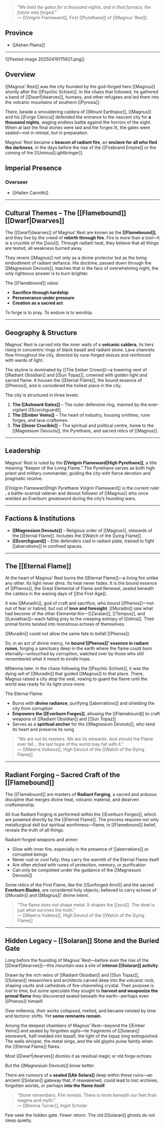 > *"We held the gates for a thousand nights, and in that furnace, the future was forged."*  
> — [[Volgrin Flameward]], First [[Pyrethane]] of [[Magnus’ Rest]]


## Province
- [[Ashen Plains]]

---

![[Pasted image 20250419175621.png]]
## Overview

[[Magnus’ Rest]] was the city founded by the god-forged hero [[Magnus]] shortly after the [[Psychic Schism]]. In the chaos that followed, he gathered a band of [[Dwarf|dwarves]], humans, and other refugees and led them into the volcanic mountains of southern [[Pyrosia]].

There, beside a smouldering caldera of [[Mount Earthspur]], [[Magnus]] and his [[Forge Clerics]] defended the entrance to the nascent city for **a thousand nights**, waging endless battle against the horrors of the night. When at last the final stones were laid and the forges lit, the gates were sealed—not in retreat, but in preparation.

Magnus’ Rest became a **beacon of radiant fire**, an **enclave for all who fled the darkness**, in the days before the rise of the [[Firebrand Empire]] or the coming of the [[Unimus|Lightbringer]].


## Imperial Presence

### Overseer
- [[Hallen Cannith]]

---

## Cultural Themes – The [[Flamebound]] [[Dwarf|Dwarves]]

The [[Dwarf|dwarves]] of Magnus’ Rest are known as the **[[Flamebound]]**, and they live by the creed of **rebirth through fire**. Fire is more than a tool—it is a crucible of the [[soul]]. Through radiant heat, they believe that all things are tested, all weakness burned away.

They revere [[Magnus]] not only as a divine protector but as the living embodiment of radiant defiance. His doctrine, passed down through the [[Magnesium Devouts]], teaches that in the face of overwhelming night, the only righteous answer is to burn brighter.

The [[Flamebound]] value:
- **Sacrifice through hardship**
- **Perseverance under pressure**
- **Creation as a sacred act**

To forge is to pray. To endure is to worship.

---

## Geography & Structure

Magnus’ Rest is carved into the inner walls of a **volcanic caldera**, its tiers rising in concentric rings of black basalt and radiant stone. Lava channels flow throughout the city, directed by rune-forged sluices and reinforced with wards of light.

The skyline is dominated by [[The Ember Crown]]—a towering vent of [[Radiant Obsidian]] and [[Sun Topaz]], crowned with golden light and sacred flame. It houses the [[Eternal Flame]], the bound essence of [[Phenos]], and is considered the holiest place in the city.

The city is structured in three levels:

1. **The [[Ashward Gates]]** – The outer defensive ring, manned by the ever-vigilant [[Scorchguard]].  
2. **The [[Ember Veins]]** – The heart of industry, housing smithies, rune forges, and lava-craftsmen.  
3. **The [[Inner Crucible]]** – The spiritual and political centre, home to the [[Magnesium Devouts]], the Pyrethane, and sacred relics of [[Magnus]].

---
## Leadership

Magnus’ Rest is ruled by the **[[Volgrin Flameward|High Pyrethane]]**, a title meaning “Keeper of the Living Flame.” The Pyrethane serves as both high priest and military commander, guiding the city with fierce devotion and pragmatic resolve.

[[Volgrin Flameward|High Pyrethane Volgrin Flameward]] is the current ruler , a battle-scarred veteran and devout follower of [[Magnus]] who once wielded an Everburn greatsword during the city’s founding wars.

---

## Factions & Institutions

- **[[Magnesium Devouts]]** – Religious order of [[Magnus]], stewards of the [[Eternal Flame]]. Includes the [[Watch of the Dying Flame]].  
- **[[Scorchguard]]** – Elite defenders clad in radiant plate, trained to fight [[aberrations]] in confined spaces.  

---

## The [[Eternal Flame]]

At the heart of Magnus’ Rest burns the [[Eternal Flame]]—a living fire unlike any other. Its light never dims. Its heat never fades. It is the bound essence of [[Phenos]], the Great Elemental of Flame and Renewal, sealed beneath the caldera in the waning days of [[the First Age]].

It was [[Muradin]], god of craft and sacrifice, who bound [[Phenos]]—not out of fear or hatred, but out of **love and foresight**. [[Muradin]] saw what had become of the other Elemental Kin—[[Zaratan]], [[Tempus]], and [[Leviathan]]—each falling prey to the creeping entropy of [[Ishna]]. Their primal forms twisted into monstrous echoes of themselves.

[[Muradin]] could not allow the same fate to befall [[Phenos]].

So, in an act of divine mercy, he **bound [[Phenos]]’ essence in radiant runes**, forging a sanctuary deep in the earth where the flame could burn eternally—untouched by corruption, watched over by those who still remembered what it meant to kindle hope.

Millennia later, in the chaos following the [[Psychic Schism]], it was the dying will of [[Muradin]] that guided [[Magnus]] to that place. There, Magnus raised a city atop the seal, vowing to guard the flame until the world was ready for its light once more.

The Eternal Flame:
- Burns with **divine radiance**, purifying [[aberrations]] and shielding the city from corruption  
- **Empowers the [[Everburn Forges]]**, allowing the [[Flamebound]] to craft weapons of [[Radiant Obsidian]] and [[Sun Topaz]]  
- Serves as a **spiritual anchor** for the [[Magnesium Devouts]], who tend its heart and preserve its song  

> “We are not its masters. We are its stewards. And should the Flame ever fall… the last hope of the world may fall with it.”  
> — [[Maerra Vulkess]], High Devout of the [[Watch of the Dying Flame]]

---

## Radiant Forging – Sacred Craft of the [[Flamebound]]

The [[Flamebound]] are masters of **Radiant Forging**, a sacred and arduous discipline that merges divine heat, volcanic material, and dwarven craftsmanship.

All true Radiant Forging is performed within the [[Everburn Forges]], which are powered directly by the [[Eternal Flame]]. The process requires not only metallurgical skill but spiritual worthiness—flame, in [[Flamebound]] belief, reveals the truth of all things.

Radiant-forged weapons and armor:

- Glow with inner fire, especially in the presence of [[aberrations]] or corrupted beings  
- Never rust or cool fully; they carry the warmth of the Eternal Flame itself  
- Are often etched with runes of protection, memory, or purification  
- Can only be completed under the guidance of the [[Magnesium Devouts]]

Some relics of the First Flame, like the [[Sunforged Anvil]] and the sacred **Everburn Blades**, are considered holy objects, believed to carry echoes of [[Muradin]] and [[Magnus]]’ divine intent.

> "The flame does not shape metal. It shapes the [[soul]]. The steel is just what survives the truth."  
> — [[Maerra Vulkess]], High Devout of the [[Watch of the Dying Flame]]

---

## Hidden Legacy – [[Solaran]] Stone and the Buried Gate

Long before the founding of Magnus’ Rest—before even the rise of the [[Dwarf|dwarves]]—this mountain was a site of **intense [[Solaran]] activity**.

Drawn by the rich veins of [[Radiant Obsidian]] and [[Sun Topaz]], [[Solaran]] researchers and architects carved deep into the volcanic rock, shaping vaults and cathedrals of fire-channeling crystal. Their purpose is lost to time, but some speculate they sought to **harvest and weaponize the primal flame** they discovered sealed beneath the earth—perhaps even [[Phenos]] himself.

Over millennia, their works collapsed, melted, and became twisted by time and tectonic shifts. Yet **some remnants remain**.

Among the deepest chambers of Magnus’ Rest—beyond the [[Ember Veins]] and sealed by forgotten sigils—lie fragments of [[Solaran]] stonework, half-melded into basalt, the light of the topaz long extinguished. The walls whisper, the metal sings, and the old glyphs pulse faintly when the [[Eternal Flame]] flares.

Most [[Dwarf|dwarves]] dismiss it as residual magic or old forge echoes.

But the [[Magnesium Devouts]] know better.

There are rumours of a **sealed [[Ab Solara]]** deep within these ruins—an ancient [[Solaran]] gateway that, if reawakened, could lead to lost archives, forgotten worlds, or perhaps **into the flame itself**.

> “Stone remembers. Fire reveals. There is more beneath our feet than magma and myth.”  
> — [[Brenna Turran]], Ingot Scholar

Few seek the hidden gate. Fewer return. The old [[Solaran]] ghosts do not sleep quietly.


